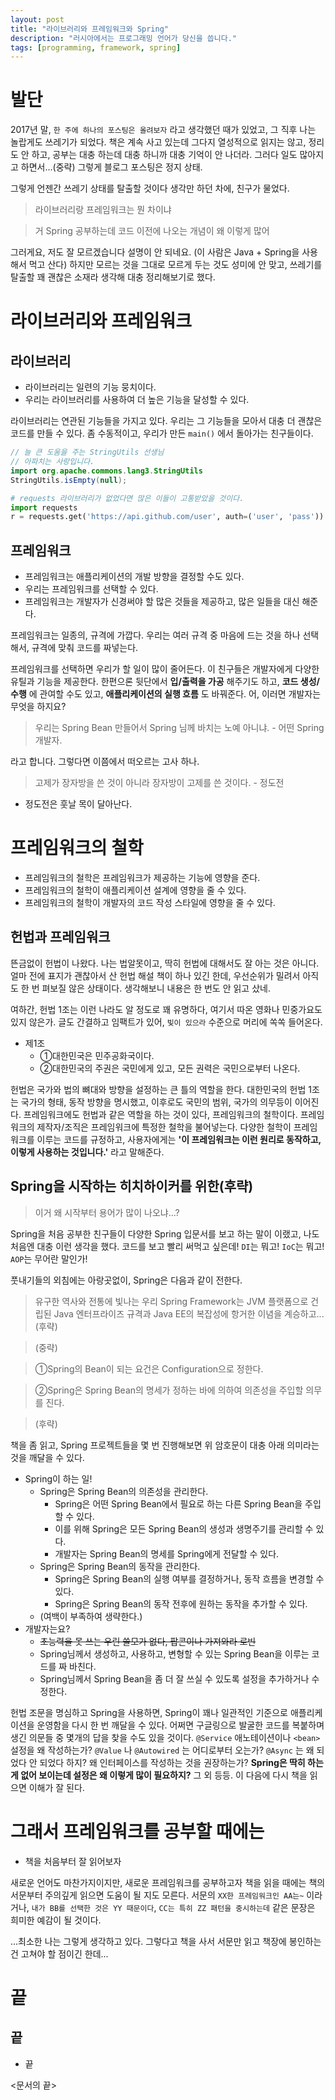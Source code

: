 ```yaml
---
layout: post
title: "라이브러리와 프레임워크와 Spring"
description: "러시아에서는 프로그래밍 언어가 당신을 씁니다."
tags: [programming, framework, spring]
---
```


# 발단

2017년 말, `한 주에 하나의 포스팅은 올려보자` 라고 생각했던 때가 있었고, 그 직후 나는 놀랍게도 쓰레기가 되었다. 책은 계속 사고 있는데 그다지 열성적으로 읽지는 않고, 정리도 안 하고, 공부는 대충 하는데 대충 하니까 대충 기억이 안 나더라. 그러다 일도 많아지고 하면서...(중략) 그렇게 블로그 포스팅은 정지 상태.

그렇게 언젠간 쓰레기 상태를 탈출할 것이다 생각만 하던 차에, 친구가 물었다.

> 라이브러리랑 프레임워크는 뭔 차이냐

> 거 Spring 공부하는데 코드 이전에 나오는 개념이 왜 이렇게 많어

그러게요, 저도 잘 모르겠습니다 설명이 안 되네요. (이 사람은 Java + Spring을 사용해서 먹고 산다) 하지만 모르는 것을 그대로 모르게 두는 것도 성미에 안 맞고, 쓰레기를 탈출할 꽤 괜찮은 소재라 생각해 대충 정리해보기로 했다.

# 라이브러리와 프레임워크

## 라이브러리

* 라이브러리는 일련의 기능 뭉치이다.
* 우리는 라이브러리를 사용하여 더 높은 기능을 달성할 수 있다.

라이브러리는 연관된 기능들을 가지고 있다. 우리는 그 기능들을 모아서 대충 더 괜찮은 코드를 만들 수 있다. 좀 수동적이고, 우리가 만든 `main()` 에서 돌아가는 친구들이다.

```java
// 늘 큰 도움을 주는 StringUtils 선생님
// 아파치는 사랑입니다.
import org.apache.commons.lang3.StringUtils
StringUtils.isEmpty(null);
```

```python
# requests 라이브러리가 없었다면 많은 이들이 고통받았을 것이다.
import requests
r = requests.get('https://api.github.com/user', auth=('user', 'pass'))
```

## 프레임워크

* 프레임워크는 애플리케이션의 개발 방향을 결정할 수도 있다.
* 우리는 프레임워크를 선택할 수 있다.
* 프레임워크는 개발자가 신경써야 할 많은 것들을 제공하고, 많은 일들을 대신 해준다.

프레임워크는 일종의, 규격에 가깝다. 우리는 여러 규격 중 마음에 드는 것을 하나 선택해서, 규격에 맞춰 코드를 짜넣는다.

프레임워크를 선택하면 우리가 할 일이 많이 줄어든다. 이 친구들은 개발자에게 다양한 유틸과 기능을 제공한다. 한편으론 뒷단에서 __입/출력을 가공__ 해주기도 하고, __코드 생성/수행__ 에 관여할 수도 있고, __애플리케이션의 실행 흐름__ 도 바꿔준다. 어, 이러면 개발자는 무엇을 하지요?

> 우리는 Spring Bean 만들어서 Spring 님께 바치는 노예 아니냐. - 어떤 Spring 개발자.

라고 합니다. 그렇다면 이쯤에서 떠오르는 고사 하나.

> 고제가 장자방을 쓴 것이 아니라 장자방이 고제를 쓴 것이다. - 정도전

* 정도전은 훗날 목이 달아난다.

# 프레임워크의 철학

* 프레임워크의 철학은 프레임워크가 제공하는 기능에 영향을 준다.
* 프레임워크의 철학이 애플리케이션 설계에 영향을 줄 수 있다.
* 프레임워크의 철학이 개발자의 코드 작성 스타일에 영향을 줄 수 있다.

## 헌법과 프레임워크

뜬금없이 헌법이 나왔다. 나는 법알못이고, 딱히 헌법에 대해서도 잘 아는 것은 아니다. 얼마 전에 표지가 괜찮아서 산 헌법 해설 책이 하나 있긴 한데, 우선순위가 밀려서 아직도 한 번 펴보질 않은 상태이다. 생각해보니 내용은 한 번도 안 읽고 샀네.

여하간, 헌법 1조는 이런 나라도 알 정도로 꽤 유명하다, 여기서 따온 영화나 민중가요도 있지 않은가. 글도 간결하고 임팩트가 있어, `빛이 있으라` 수준으로 머리에 쏙쏙 들어온다.

* 제1조
    * ①대한민국은 민주공화국이다.
    * ②대한민국의 주권은 국민에게 있고, 모든 권력은 국민으로부터 나온다.

 헌법은 국가와 법의 뼈대와 방향을 설정하는 큰 틀의 역할을 한다. 대한민국의 헌법 1조는 국가의 형태, 동작 방향을 명시했고, 이후로도 국민의 범위, 국가의 의무등이 이어진다. 프레임워크에도 헌법과 같은 역할을 하는 것이 있다, 프레임워크의 철학이다. 프레임워크의 제작자/조직은 프레임워크에 특정한 철학을 불어넣는다. 다양한 철학이 프레임워크를 이루는 코드를 규정하고, 사용자에게는 __'이 프레임워크는 이런 원리로 동작하고, 이렇게 사용하는 것입니다.'__ 라고 말해준다.

## Spring을 시작하는 히치하이커를 위한(후략)

> 이거 왜 시작부터 용어가 많이 나오냐...?

Spring을 처음 공부한 친구들이 다양한 Spring 입문서를 보고 하는 말이 이랬고, 나도 처음엔 대충 이런 생각을 했다. 코드를 보고 빨리 써먹고 싶은데! `DI`는 뭐고! `IoC`는 뭐고! `AOP`는 무어란 말인가!

풋내기들의 외침에는 아랑곳없이, Spring은 다음과 같이 전한다.

> 유구한 역사와 전통에 빛나는 우리 Spring Framework는 JVM 플랫폼으로 건립된 Java 엔터프라이즈 규격과 Java EE의 복잡성에 항거한 이념을 계승하고...(후략)

> (중략)

> ①Spring의 Bean이 되는 요건은 Configuration으로 정한다.

> ②Spring은 Spring Bean의 명세가 정하는 바에 의하여 의존성을 주입할 의무를 진다.

> (후략)

책을 좀 읽고, Spring 프로젝트들을 몇 번 진행해보면 위 암호문이 대충 아래 의미라는 것을 깨달을 수 있다.

* Spring이 하는 일!
    * Spring은 Spring Bean의 의존성을 관리한다.
        * Spring은 어떤 Spring Bean에서 필요로 하는 다른 Spring Bean을 주입할 수 있다.
        * 이를 위해 Spring은 모든 Spring Bean의 생성과 생명주기를 관리할 수 있다.
        * 개발자는 Spring Bean의 명세를 Spring에게 전달할 수 있다.
    * Spring은 Spring Bean의 동작을 관리한다.
        * Spring은 Spring Bean의 실행 여부를 결정하거나, 동작 흐름을 변경할 수 있다.
        * Spring은 Spring Bean의 동작 전후에 원하는 동작을 추가할 수 있다.
    * (여백이 부족하여 생략한다.)
* 개발자는요?
    * ~~초능력을 못 쓰는 우린 쓸모가 없다, 팝콘이나 가져와라 로빈~~
    * Spring님께서 생성하고, 사용하고, 변형할 수 있는 Spring Bean을 이루는 코드를 짜 바친다.
    * Spring님께서 Spring Bean을 좀 더 잘 쓰실 수 있도록 설정을 추가하거나 수정한다.

헌법 조문을 명심하고 Spring을 사용하면, Spring이 꽤나 일관적인 기준으로 애플리케이션을 운영함을 다시 한 번 깨달을 수 있다. 어쩌면 구글링으로 발굴한 코드를 복붙하며 생긴 의문들 중 몇개의 답을 찾을 수도 있을 것이다. `@Service` 애노테이션이나 `<bean>` 설정을 왜 작성하는가? `@Value` 나 `@Autowired` 는 어디로부터 오는가? `@Async` 는 왜 되었다 안 되었다 하지? 왜 인터페이스를 작성하는 것을 권장하는가? __Spring은 딱히 하는게 없어 보이는데 설정은 왜 이렇게 많이 필요하지?__ 그 외 등등. 이 다음에 다시 책을 읽으면 이해가 잘 된다.

# 그래서 프레임워크를 공부할 때에는

* 책을 처음부터 잘 읽어보자

새로운 언어도 마찬가지이지만, 새로운 프레임워크를 공부하고자 책을 읽을 때에는 책의 서문부터 주의깊게 읽으면 도움이 될 지도 모른다. 서문의 `XX한 프레임워크인 AA는~` 이라거나, `내가 BB를 선택한 것은 YY 때문이다`, `CC는 특히 ZZ 패턴을 중시하는데` 같은 문장은 희미한 예감이 될 것이다.

...최소한 나는 그렇게 생각하고 있다. 그렇다고 책을 사서 서문만 읽고 책장에 봉인하는건 고쳐야 할 점이긴 한데...

# 끝

## 끝

* 끝

<문서의 끝>
